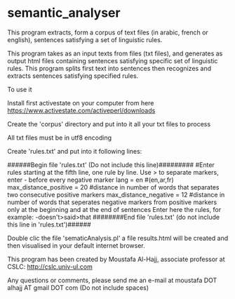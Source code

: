 # semantic_analyser
This program extracts, form a corpus of text files (in arabic, french or english), sentences satisfying a set of linguistic rules.

This program takes as an input texts from files (txt files), and generates as output html files containing sentences satisfying specific set of linguistic rules. This program splits first text into sentences then recognizes and extracts sentences satisfying specified rules.

To use it

Install first activestate on your computer from here https://www.activestate.com/activeperl/downloads

Create the 'corpus' directory and put into it all your txt files to process

All txt files must be in utf8 encoding

Create 'rules.txt' and put into it following lines:

######Begin file 'rules.txt' (Do not include this line)#########
#Enter rules starting at the fifth line, one rule by line. Use > to separate markers, enter - before every negative marker
lang = en #(en,ar,fr)
max_distance_positive = 20 #distance in number of words that separates two consecutive positive markers 
max_distance_negative = 12 #distance in number of words that seperates negative markers from positive markers only at the beginning and at the end of sentences
Enter here the rules, for example: -doesn't>said>that
########End file 'rules.txt' (do not include this line in 'rules.txt')######

Double clic the file 'sematicAnalysis.pl'
a file results.html will be created and then visualised in your default internet browser.

This program has been created by Moustafa Al-Hajj, associate professor at CSLC: http://cslc.univ-ul.com

Any questions or comments, please send me an e-mail at moustafa DOT alhajj AT gmail DOT com (Do not include spaces)
